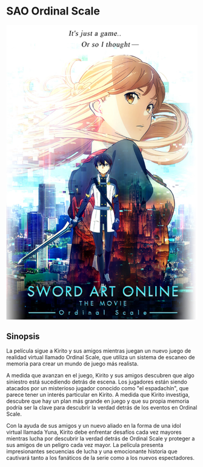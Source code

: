 # SAO Ordinal Scale

![Sherk poster](Img/SAO.jpg)

## Sinopsis

La película sigue a Kirito y sus amigos mientras juegan un nuevo juego de realidad virtual llamado Ordinal Scale, que utiliza un sistema de escaneo de memoria para crear un mundo de juego más realista.

A medida que avanzan en el juego, Kirito y sus amigos descubren que algo siniestro está sucediendo detrás de escena. Los jugadores están siendo atacados por un misterioso jugador conocido como "el espadachín", que parece tener un interés particular en Kirito. A medida que Kirito investiga, descubre que hay un plan más grande en juego y que su propia memoria podría ser la clave para descubrir la verdad detrás de los eventos en Ordinal Scale.

Con la ayuda de sus amigos y un nuevo aliado en la forma de una idol virtual llamada Yuna, Kirito debe enfrentar desafíos cada vez mayores mientras lucha por descubrir la verdad detrás de Ordinal Scale y proteger a sus amigos de un peligro cada vez mayor. La película presenta impresionantes secuencias de lucha y una emocionante historia que cautivará tanto a los fanáticos de la serie como a los nuevos espectadores.
